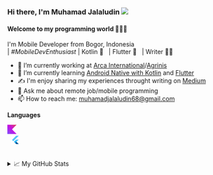 ### Hi there, I'm Muhamad Jalaludin <img src="https://github.com/TheDudeThatCode/TheDudeThatCode/blob/master/Assets/Hi.gif" width="30px">
#### Welcome to my programming world 👨🏻‍💻

I'm Mobile Developer from Bogor, Indonesia
<br />
| *#MobileDevEnthusiast* | Kotlin 💜  &nbsp; | Flutter 💙 &nbsp; | Writer ✍🏻 &nbsp;

- 🔭 I’m currently working at [Arca International](https://www.arcacorp.com/)/[Agrinis](https://agrinis.com/)
- 🌱 I’m currently learning [Android Native with Kotlin](https://developer.android.com) and [Flutter](https://flutter.dev)
- ✍ I'm enjoy sharing my experiences throught writing on [Medium](https://medium.com/muhamadjalaludin)
- 💬 Ask me about remote job/mobile programming
- 📫 How to reach me: muhamadjalaludin68@gmail.com

**Languages**

<code><img height="21" src="https://raw.githubusercontent.com/github/explore/80688e429a7d4ef2fca1e82350fe8e3517d3494d/topics/kotlin/kotlin.png">
</code> &nbsp; 
<code><img height="21" src="https://raw.githubusercontent.com/github/explore/80688e429a7d4ef2fca1e82350fe8e3517d3494d/topics/flutter/flutter.png">
</code> &nbsp;

<details>
<summary>📈 My GitHub Stats</summary>
<a href="https://github.com/anuraghazra/github-readme-stats">
  <img align="center" src="https://github-readme-stats.vercel.app/api?username=mhmdJalal&show_icons=true&theme=onedark&line_height=27" alt="Muhamad Jalaludin github stats" />
</a>
*This metric is just for fun. Doesn't show my skill level.*

<img src="https://gitlab.com/assets/favicon-72a2cad5025aa931d6ea56c3201d1f18e68a8cd39788c7c80d5b2b82aa5143ef.png" width="30px"> See my other repos on [Gitlab](https://gitlab.com/users/mhmdjalal_/projects)
